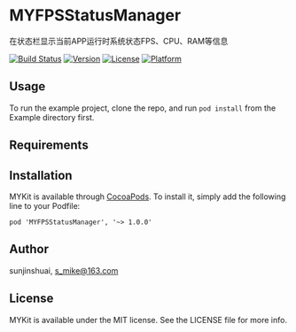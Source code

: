 # MYFPSStatusManager
在状态栏显示当前APP运行时系统状态FPS、CPU、RAM等信息

[![Build Status](https://travis-ci.org/sunjinshuai/MYFPSStatusManager.svg?branch=master)](https://travis-ci.org/sunjinshuai/MYFPSStatusManager/)
[![Version](https://img.shields.io/cocoapods/v/MYFPSStatusManager.svg?style=flat)](http://cocoapods.org/pods/MYFPSStatusManager)
[![License](https://img.shields.io/cocoapods/l/MYFPSStatusManager.svg?style=flat)](http://cocoapods.org/pods/MYFPSStatusManager)
[![Platform](https://img.shields.io/cocoapods/p/MYFPSStatusManager.svg?style=flat)](http://cocoapods.org/pods/MYFPSStatusManager)

## Usage

To run the example project, clone the repo, and run `pod install` from the Example directory first.

## Requirements

## Installation

MYKit is available through [CocoaPods](http://cocoapods.org). To install
it, simply add the following line to your Podfile:

```
pod 'MYFPSStatusManager', '~> 1.0.0'
```

## Author

sunjinshuai, s_mike@163.com

## License

MYKit is available under the MIT license. See the LICENSE file for more info.
